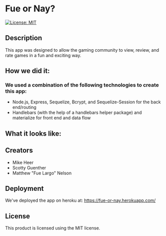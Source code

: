 # Fue or Nay?

[![License: MIT](https://img.shields.io/badge/License-MIT-yellow.svg)](https://opensource.org/licenses/MIT)

## Description
This app was designed to allow the gaming community to view, review, and rate games in a fun and exciting way.

## How we did it:
### We used a combination of the following technologies to create this app:

  * Node.js, Express, Sequelize, Bcrypt, and Sequelize-Session for the back end/routing
  * Handlebars (with the help of a handlebars helper package) and materialize for front end and data flow

## What it looks like: 

## Creators
  * Mike Heer
  * Scotty Guenther
  * Matthew "Fue Largo" Nelson

## Deployment

We've deployed the app on heroku at: https://fue-or-nay.herokuapp.com/

## License

This product is licensed using the MIT license.